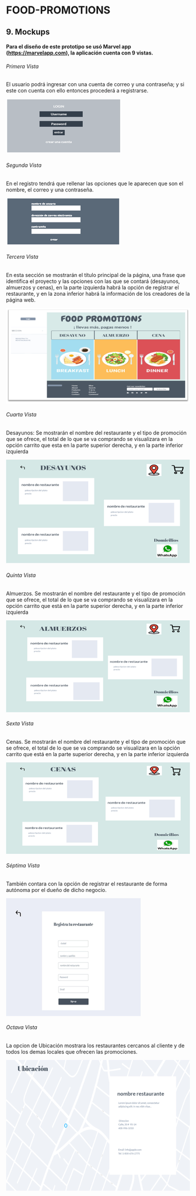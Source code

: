 # FOOD-PROMOTIONS

## 9. Mockups

#### Para el diseño de este prototipo se usó Marvel app (https://marvelapp.com), la aplicación cuenta con 9 vistas.

###### Primera Vista

El usuario podrá ingresar con una cuenta de correo y una contraseña; y si este con cuenta con ello entonces procederá a registrarse.

![picture 1](images/bb76de2bb8d1c9c4f1bdc5795c6fbed8e1be91476df802b38f4cac90afe4d038.png)  


###### Segunda Vista

En el registro tendrá que rellenar las opciones que le aparecen que son el nombre, el correo y una contraseña.

![picture 3](images/ce54fea7bc5de1e24d1c3ef406aff79bb93a55afd5835d7c2e6ba1e2f29797f5.png)  


###### Tercera Vista

En esta sección se mostrarán el título principal de la página, una frase que identifica el proyecto y las opciones con las que se contará (desayunos, almuerzos y cenas), en la parte izquierda habrá la opción de registrar el restaurante, y en la zona inferior habrá la información de los creadores de la página web.

![picture 4](images/c97118ad183587e1b8bd18628cfec8b55edcb899734a7d4895cacb0ed92679e9.png)  

###### Cuarta Vista

Desayunos: Se mostrarán el nombre del restaurante y el tipo de promoción que se ofrece, el total de lo que se va comprando se visualizara en la opción carrito que esta en la parte superior derecha, y en la parte inferior izquierda 

![picture 5](images/84958938b1abf6ffa9da3e4160f2ed89d33cb5d70d8ba8c6d5d2000d6a5fe49c.png)  

###### Quinta Vista

Almuerzos. Se mostrarán el nombre del restaurante y el tipo de promoción que se ofrece, el total de lo que se va comprando se visualizara en la opción carrito que está en la parte superior derecha, y en la parte inferior izquierda 

![picture 6](images/96c8a85c9960fa9c7ba8bece1621f6ca223e01b45e79aed8f50b2f938c4a65a5.png)  


###### Sexta Vista

Cenas. Se mostrarán el nombre del restaurante y el tipo de promoción que se ofrece, el total de lo que se va comprando se visualizara en la opción carrito que está en la parte superior derecha, y en la parte inferior izquierda 

![picture 7](images/29afe9764a2a6d68e122d61a4171196e640c425a72bdd8342cd3221a4c8a9a86.png)  


###### Séptima Vista

También contara con la opción de registrar el restaurante de forma autónoma por el dueño de dicho negocio. 

![picture 8](images/a2fdc6082fe216ec6745700a2b80bd75da468c1fde3a13a12fb1718632721e04.png) 

###### Octava Vista

La opcion de Ubicación mostrara los restaurantes cercanos al cliente y de todos los demas locales que ofrecen las promociones.

![picture 9](images/afe97e14c75e22a7061301c1b97bb162d4e95699c36f1add016cc6a8eb5f725f.png)  

